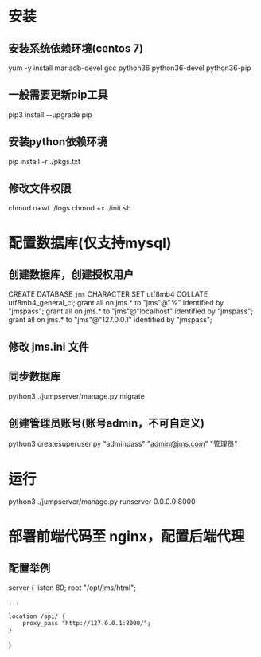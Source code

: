 # 安装

## 安装系统依赖环境(centos 7)
yum -y install mariadb-devel gcc python36 python36-devel python36-pip

## 一般需要更新pip工具
pip3 install --upgrade pip

## 安装python依赖环境
pip install -r ./pkgs.txt

## 修改文件权限
chmod o+wt ./logs
chmod +x ./init.sh

# 配置数据库(仅支持mysql)
## 创建数据库，创建授权用户
CREATE DATABASE `jms` CHARACTER SET utf8mb4 COLLATE utf8mb4_general_ci;
grant all on jms.* to "jms"@"%" identified by "jmspass";
grant all on jms.* to "jms"@"localhost" identified by "jmspass";
grant all on jms.* to "jms"@"127.0.0.1" identified by "jmspass";

## 修改 jms.ini 文件

## 同步数据库
python3 ./jumpserver/manage.py migrate

## 创建管理员账号(账号admin，不可自定义)
python3 createsuperuser.py "adminpass" "admin@jms.com" "管理员"

# 运行
python3 ./jumpserver/manage.py runserver 0.0.0.0:8000

# 部署前端代码至 nginx，配置后端代理
## 配置举例
server {
    listen 80;
    root "/opt/jms/html";

    ...

    location /api/ {
        proxy_pass "http://127.0.0.1:8000/";
    }
}
